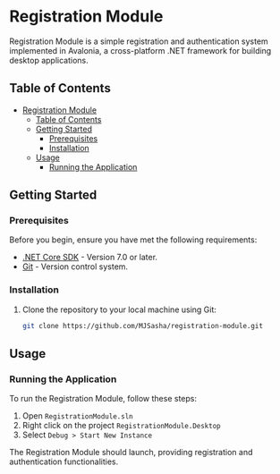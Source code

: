 # Registration Module

Registration Module is a simple registration and authentication system implemented in Avalonia, a cross-platform .NET framework for building desktop applications.

## Table of Contents
- [Registration Module](#registration-module)
  - [Table of Contents](#table-of-contents)
  - [Getting Started](#getting-started)
    - [Prerequisites](#prerequisites)
    - [Installation](#installation)
  - [Usage](#usage)
    - [Running the Application](#running-the-application)

## Getting Started

### Prerequisites
Before you begin, ensure you have met the following requirements:
- [.NET Core SDK](https://dotnet.microsoft.com/download) - Version 7.0 or later.
- [Git](https://git-scm.com/) - Version control system.

### Installation
1. Clone the repository to your local machine using Git:
   ```bash
   git clone https://github.com/MJSasha/registration-module.git
   ```

## Usage

### Running the Application
To run the Registration Module, follow these steps:

1. Open `RegistrationModule.sln`
2. Right click on the project `RegistrationModule.Desktop`
3. Select `Debug > Start New Instance`

The Registration Module should launch, providing registration and authentication functionalities.
